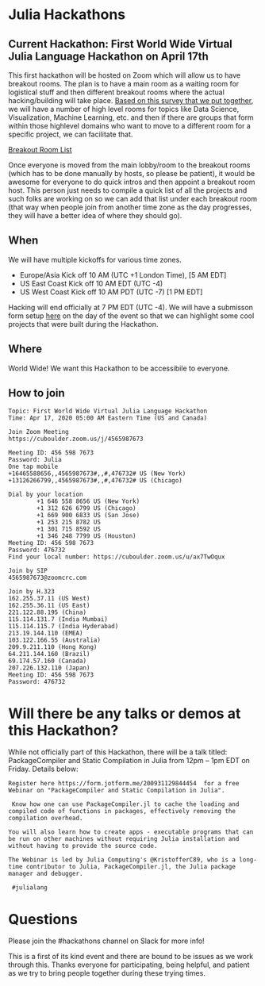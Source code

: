 # Julia Hackathons

## Current Hackathon: First World Wide Virtual Julia Language Hackathon on April 17th

This first hackathon will be hosted on Zoom which will allow us to have breakout rooms. The plan is to have a main room as a waiting room for logistical stuff and then different breakout rooms where the actual hacking/building will take place. [Based on this survey that we put together](https://docs.google.com/forms/d/e/1FAIpQLSdYdr3T1i6jLee1ES2PfJ-MRadjlDAQQGTVx3vrquceLGCTyg/viewform?usp=sf_link), we will have a number of high level rooms for topics like Data Science, Visualization, Machine Learning, etc. and then if there are groups that form within those highlevel domains who want to move to a different room for a specific project, we can facilitate that. 

[Breakout Room List](https://docs.google.com/document/d/1sp4Y1s8kUFHRZ9UWDGmwxZprH6O1Wgo7jIT9VQPpCVw/edit?usp=sharing)

Once everyone is moved from the main lobby/room to the breakout rooms (which has to be done manually by hosts, so please be patient), it would be awesome for everyone to do quick intros and then appoint a breakout room host. This person just needs to compile a quick list of all the projects and such folks are working on so we can add that list under each breakout room (that way when people join from another time zone as the day progresses, they will have a better idea of where they should go).

## When 

We will have multiple kickoffs for various time zones. 
 - Europe/Asia Kick off 10 AM (UTC +1 London Time), [5 AM EDT]
 - US East Coast Kick off 10 AM EDT (UTC -4)
 - US West Coast Kick off 10 AM PDT (UTC -7) [1 PM EDT]
 
Hacking will end officially at 7 PM EDT (UTC -4). We will have a submisson form setup [here]() on the day of the event so that we can highlight some cool projects that were built during the Hackathon. 
 
## Where 

World Wide! We want this Hackathon to be accessibile to everyone. 

## How to join

```
Topic: First World Wide Virtual Julia Language Hackathon
Time: Apr 17, 2020 05:00 AM Eastern Time (US and Canada)

Join Zoom Meeting
https://cuboulder.zoom.us/j/4565987673

Meeting ID: 456 598 7673
Password: Julia
One tap mobile
+16465588656,,4565987673#,,#,476732# US (New York)
+13126266799,,4565987673#,,#,476732# US (Chicago)

Dial by your location
        +1 646 558 8656 US (New York)
        +1 312 626 6799 US (Chicago)
        +1 669 900 6833 US (San Jose)
        +1 253 215 8782 US
        +1 301 715 8592 US
        +1 346 248 7799 US (Houston)
Meeting ID: 456 598 7673
Password: 476732
Find your local number: https://cuboulder.zoom.us/u/ax7TwOqux

Join by SIP
4565987673@zoomcrc.com

Join by H.323
162.255.37.11 (US West)
162.255.36.11 (US East)
221.122.88.195 (China)
115.114.131.7 (India Mumbai)
115.114.115.7 (India Hyderabad)
213.19.144.110 (EMEA)
103.122.166.55 (Australia)
209.9.211.110 (Hong Kong)
64.211.144.160 (Brazil)
69.174.57.160 (Canada)
207.226.132.110 (Japan)
Meeting ID: 456 598 7673
Password: 476732
```

# Will there be any talks or demos at this Hackathon? 

While not officially part of this Hackathon, there will be a talk titled: PackageCompiler and Static Compilation in Julia from 12pm – 1pm EDT on Friday. Details below: 

```
Register here https://form.jotform.me/200931129844454  for a free Webinar on "PackageCompiler and Static Compilation in Julia". 

 Know how one can use PackageCompiler.jl to cache the loading and compiled code of functions in packages, effectively removing the compilation overhead. 

You will also learn how to create apps - executable programs that can be run on other machines without requiring Julia installation and without having to provide the source code.

The Webinar is led by Julia Computing's @KristofferC89, who is a long-time contributor to Julia, PackageCompiler.jl, the Julia package manager and debugger.

 #julialang
```

# Questions

Please join the #hackathons channel on Slack for more info! 

This is a first of its kind event and there are bound to be issues as we work through this. Thanks everyone for participating, being helpful, and patient as we try to bring people together during these trying times. 

